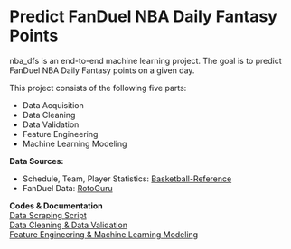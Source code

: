 # Predict FanDuel NBA Daily Fantasy Points

nba_dfs is an end-to-end machine learning project. The goal is to predict FanDuel NBA Daily Fantasy points on a given day. 

This project consists of the following five parts:
- Data Acquisition
- Data Cleaning 
- Data Validation
- Feature Engineering
- Machine Learning Modeling

**Data Sources:**
- Schedule, Team, Player Statistics: [Basketball-Reference](https://www.basketball-reference.com/)
- FanDuel Data: [RotoGuru](http://rotoguru1.com/hoop/RIHC.html)

**Codes & Documentation**  
[Data Scraping Script](https://github.com/xulianrenzoku/nba_dfs/blob/master/nba_dfs_data_scraper.py)  
[Data Cleaning & Data Validation](https://github.com/xulianrenzoku/nba_dfs/blob/master/nba_dfs_data_merge_n_impute_2019.ipynb)  
[Feature Engineering & Machine Learning Modeling](https://github.com/xulianrenzoku/nba_dfs/blob/master/nba_dfs_data_eng_n_modeling_2019.ipynb)  
